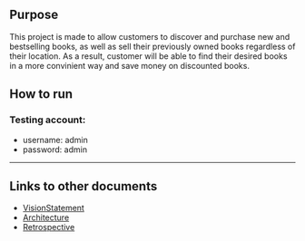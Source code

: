 ## Purpose
This project is made to allow customers to discover and purchase new and bestselling books, as well as sell their previously owned books regardless of their location. As a result, customer will be able to find their desired books in a more convinient way and save money on discounted books.

## How to run
### Testing account:  
- username: admin  
- password: admin  


---
## Links to other documents
- [VisionStatement](./VisionStatement.md)  
- [Architecture](./ARCHITECTURE.md)
- [Retrospective](./RETROSPECTIVE.md)
